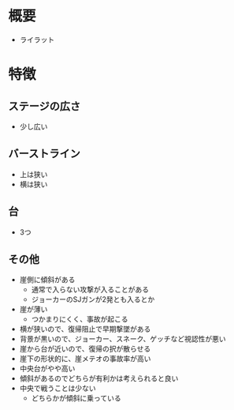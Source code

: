 # 概要
- ライラット

# 特徴
## ステージの広さ
- 少し広い

## バーストライン
- 上は狭い
- 横は狭い

## 台
- 3つ

## その他
- 崖側に傾斜がある
  - 通常で入らない攻撃が入ることがある
  - ジョーカーのSJガンが2発とも入るとか
- 崖が薄い
  - つかまりにくく、事故が起こる
- 横が狭いので、復帰阻止で早期撃墜がある
- 背景が黒いので、ジョーカー、スネーク、ゲッチなど視認性が悪い
- 崖から台が近いので、復帰の択が散らせる
- 崖下の形状的に、崖メテオの事故率が高い
- 中央台がやや高い
- 傾斜があるのでどちらが有利かは考えられると良い
- 中央で戦うことは少ない
  - どちらかが傾斜に乗っている
